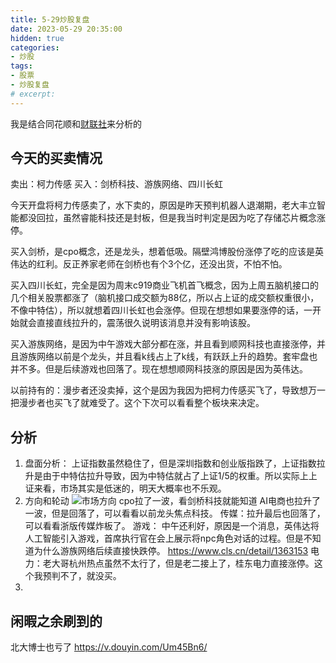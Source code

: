 ```yaml
---
title: 5-29炒股复盘
date: 2023-05-29 20:35:00
hidden: true
categories:
- 炒股
tags:
- 股票
- 炒股复盘
# excerpt: 
---
```


我是结合同花顺和[财联社](https://www.cls.cn/)来分析的

## 今天的买卖情况
卖出：柯力传感
买入：剑桥科技、游族网络、四川长虹


今天开盘将柯力传感卖了，水下卖的，原因是昨天预判机器人退潮期，老大丰立智能都没回拉，虽然睿能科技还是封板，但是我当时判定是因为吃了存储芯片概念涨停。

买入剑桥，是cpo概念，还是龙头，想着低吸。隔壁鸿博股份涨停了吃的应该是英伟达的红利。反正养家老师在剑桥也有个3个亿，还没出货，不怕不怕。

买入四川长虹，完全是因为周末c919商业飞机首飞概念，因为上周五脑机接口的几个相关股票都涨了（脑机接口成交额为88亿，所以占上证的成交额权重很小，不像中特估），所以就想着四川长虹也会涨停。但现在想想如果要涨停的话，一开始就会直接直线拉升的，震荡很久说明该消息并没有影响该股。

买入游族网络，是因为中午游戏大部分都在涨，并且看到顺网科技也直接涨停，并且游族网络以前是个龙头，并且看k线占上了k线，有跃跃上升的趋势。套牢盘也并不多。但是后续游戏也回落了。现在想想顺网科技涨的原因是因为英伟达。


以前持有的：漫步者还没卖掉，这个是因为我因为把柯力传感买飞了，导致想万一把漫步者也买飞了就难受了。这个下次可以看看整个板块来决定。
## 分析
1. 盘面分析：
    上证指数虽然稳住了，但是深圳指数和创业版指跌了，上证指数拉升是由于中特估拉升导致，因为中特估就占了上证1/5的权重。所以实际上上证来看，市场其实是低迷的，明天大概率也不乐观。
2. 方向和轮动
    ![市场方向](../../img/article/2023-05-29-yidong.png)
    cpo拉了一波，看剑桥科技就能知道
    AI电商也拉升了一波，但是回落了，可以看看以前龙头焦点科技。
    传媒：拉升最后也回落了，可以看看浙版传媒炸板了。
    游戏： 中午还利好，原因是一个消息，英伟达将人工智能引入游戏，首席执行官在会上展示将npc角色对话的过程。但是不知道为什么游族网络后续直接快跌停。
    https://www.cls.cn/detail/1363153
    电力：老大哥杭州热点虽然不太行了，但是老二接上了，桂东电力直接涨停。这个我预判不了，就没买。
3. 

## 闲暇之余刷到的

北大博士也亏了 https://v.douyin.com/Um45Bn6/ 

    